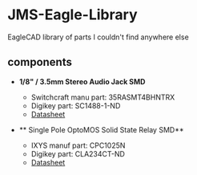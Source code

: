 JMS-Eagle-Library
=================

EagleCAD library of parts I couldn't find anywhere else

## components ##

+ **1/8" / 3.5mm Stereo Audio Jack SMD**
  + Switchcraft manu part: 35RASMT4BHNTRX
  + Digikey part: SC1488-1-ND
  + [Datasheet](http://www.switchcraft.com/Drawings/35rasmt4bhntrx_cd.pdf)

+ ** Single Pole OptoMOS Solid State Relay SMD**
  + IXYS manuf part: CPC1025N
  + Digikey part: CLA234CT-ND
  + [Datasheet](http://www.clare.com/home/pdfs.nsf/www/CPC1025N.pdf/$file/CPC1025N.pdf)